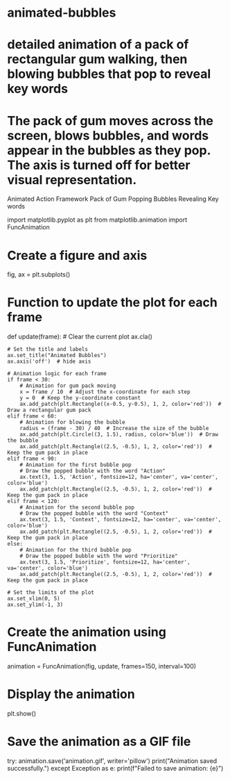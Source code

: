 # animated-bubbles
# detailed animation of a pack of rectangular gum walking, then blowing bubbles that pop to reveal key words
# The pack of gum moves across the screen, blows bubbles, and words appear in the bubbles as they pop. The axis is turned off for better visual representation.
Animated Action Framework Pack of Gum Popping Bubbles Revealing Key words

import matplotlib.pyplot as plt
from matplotlib.animation import FuncAnimation

# Create a figure and axis
fig, ax = plt.subplots()

# Function to update the plot for each frame
def update(frame):
    # Clear the current plot
    ax.cla()

    # Set the title and labels
    ax.set_title("Animated Bubbles")
    ax.axis('off')  # hide axis

    # Animation logic for each frame
    if frame < 30:
        # Animation for gum pack moving
        x = frame / 10  # Adjust the x-coordinate for each step
        y = 0  # Keep the y-coordinate constant
        ax.add_patch(plt.Rectangle((x-0.5, y-0.5), 1, 2, color='red'))  # Draw a rectangular gum pack
    elif frame < 60:
        # Animation for blowing the bubble
        radius = (frame - 30) / 40  # Increase the size of the bubble
        ax.add_patch(plt.Circle((3, 1.5), radius, color='blue'))  # Draw the bubble
        ax.add_patch(plt.Rectangle((2.5, -0.5), 1, 2, color='red'))  # Keep the gum pack in place
    elif frame < 90:
        # Animation for the first bubble pop
        # Draw the popped bubble with the word "Action"
        ax.text(3, 1.5, 'Action', fontsize=12, ha='center', va='center', color='blue')
        ax.add_patch(plt.Rectangle((2.5, -0.5), 1, 2, color='red'))  # Keep the gum pack in place
    elif frame < 120:
        # Animation for the second bubble pop
        # Draw the popped bubble with the word "Context"
        ax.text(3, 1.5, 'Context', fontsize=12, ha='center', va='center', color='blue')
        ax.add_patch(plt.Rectangle((2.5, -0.5), 1, 2, color='red'))  # Keep the gum pack in place
    else:
        # Animation for the third bubble pop
        # Draw the popped bubble with the word "Prioritize"
        ax.text(3, 1.5, 'Prioritize', fontsize=12, ha='center', va='center', color='blue')
        ax.add_patch(plt.Rectangle((2.5, -0.5), 1, 2, color='red'))  # Keep the gum pack in place

    # Set the limits of the plot
    ax.set_xlim(0, 5)
    ax.set_ylim(-1, 3)

# Create the animation using FuncAnimation
animation = FuncAnimation(fig, update, frames=150, interval=100)

# Display the animation
plt.show()

# Save the animation as a GIF file
try:
    animation.save('animation.gif', writer='pillow')
    print("Animation saved successfully.")
except Exception as e:
    print(f"Failed to save animation: {e}")

